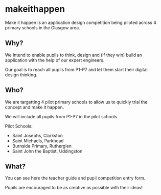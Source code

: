 # makeithappen

Make it happen is an application design competition being piloted across 4 primary schools in the Glasgow area.

## Why?

We intend to enable pupils to think, design and (if they win) build an application with the help of our expert engineers.

Our goal is to reach all pupils from P1-P7 and let them start their digital design thinking.

## Who?

We are targetting 4 pilot primary schools to allow us to quickly trial the concept and make it happen.

We will include all pupils from P1-P7 in the pilot schools.

Pilot Schools:
- Saint Josephs, Clarkston
- Saint Michaels, Parkhead
- Burnside Primary, Rutherglen
- Saint John the Baptist, Uddingston


## What?

You can see here the teacher guide and pupil competition entry form.

Pupils are encouraged to be as creative as possible with their ideas!


